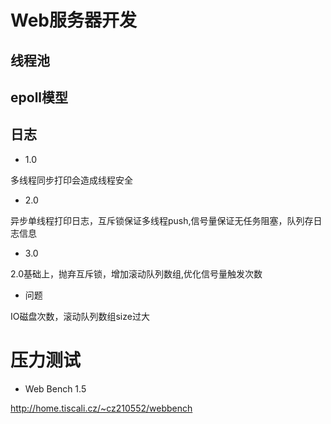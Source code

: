 # Web服务器开发
## 线程池
## epoll模型
## 日志
- 1.0


多线程同步打印会造成线程安全
- 2.0

 
异步单线程打印日志，互斥锁保证多线程push,信号量保证无任务阻塞，队列存日志信息
- 3.0


2.0基础上，抛弃互斥锁，增加滚动队列数组,优化信号量触发次数

- 问题

IO磁盘次数，滚动队列数组size过大

# 压力测试
- Web Bench 1.5


http://home.tiscali.cz/~cz210552/webbench
